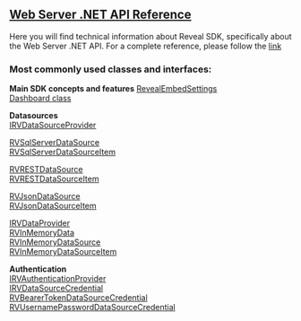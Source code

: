 <h2><a href="/api/aspnet/latest/Reveal.Sdk.html" target="_blank" rel="noopener\">Web Server .NET API Reference</a></h2>
Here you will find technical information about Reveal SDK, specifically about the Web Server .NET API.
For a complete reference, please follow the <a href="/api/aspnet/latest/Reveal.Sdk.html" target="_blank" rel="noopener\">link</a>

<h3>Most commonly used classes and interfaces:</h3>  

**Main SDK concepts and features** 
<a href="/api/aspnet/latest/Reveal.Sdk.RevealEmbedSettings.html" target="_blank" rel="noopener\">RevealEmbedSettings</a>  
<a href="/api/aspnet/latest/Reveal.Sdk.Dashboard.html" target="_blank" rel="noopener\">Dashboard class</a>  

**Datasources**  
<a href="/api/aspnet/latest/Reveal.Sdk.IRVDataSourceProvider.html" target="_blank" rel="noopener\">IRVDataSourceProvider</a>

<a href="/api/aspnet/latest/Reveal.Sdk.RVSqlServerDataSource.html" target="_blank" rel="noopener\">RVSqlServerDataSource</a>  
<a href="/api/aspnet/latest/Reveal.Sdk.RVSqlServerDataSourceItem.html" target="_blank" rel="noopener\">RVSqlServerDataSourceItem</a>

<a href="/api/aspnet/latest/Reveal.Sdk.RVRESTDataSource.html" target="_blank" rel="noopener\">RVRESTDataSource</a>  
<a href="/api/aspnet/latest/Reveal.Sdk.RVRESTDataSourceItem.html" target="_blank" rel="noopener\">RVRESTDataSourceItem</a>

<a href="/api/aspnet/latest/Reveal.Sdk.RVJsonDataSource.html" target="_blank" rel="noopener\">RVJsonDataSource</a>  
<a href="/api/aspnet/latest/Reveal.Sdk.RVJsonDataSourceItem.html" target="_blank" rel="noopener\">RVJsonDataSourceItem</a>

<a href="/api/aspnet/latest/Reveal.Sdk.IRVDataProvider.html" target="_blank" rel="noopener\">IRVDataProvider</a>  
<a href="/api/aspnet/latest/Reveal.Sdk.RVInMemoryData.html" target="_blank" rel="noopener\">RVInMemoryData</a>  
<a href="/api/aspnet/latest/Reveal.Sdk.RVInMemoryDataSource.html" target="_blank" rel="noopener\">RVInMemoryDataSource</a>  
<a href="/api/aspnet/latest/Reveal.Sdk.RVInMemoryDataSourceItem.html" target="_blank" rel="noopener\">RVInMemoryDataSourceItem</a>  

**Authentication**  
<a href="/api/aspnet/latest/Reveal.Sdk.IRVAuthenticationProvider.html" target="_blank" rel="noopener\">IRVAuthenticationProvider</a>  
<a href="/api/aspnet/latest/Reveal.Sdk.IRVDataSourceCredential.html" target="_blank" rel="noopener\">IRVDataSourceCredential</a>  
<a href="/api/aspnet/latest/Reveal.Sdk.RVBearerTokenDataSourceCredential.html" target="_blank" rel="noopener\">RVBearerTokenDataSourceCredential</a>  
<a href="/api/aspnet/latest/Reveal.Sdk.RVUsernamePasswordDataSourceCredential.html" target="_blank" rel="noopener\">RVUsernamePasswordDataSourceCredential</a>

